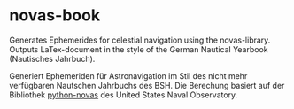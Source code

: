 # novas-book
Generates Ephemerides for celestial navigation using the novas-library. Outputs LaTex-document in the style of the German Nautical Yearbook (Nautisches Jahrbuch).

Generiert Ephemeriden für Astronavigation im Stil des nicht mehr verfügbaren Nautschen Jahrbuchs des BSH. Die Berechung basiert auf der Bibliothek [python-novas](https://github.com/brandon-rhodes/python-novas) des United States Naval Observatory.
